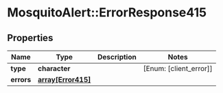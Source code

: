 # MosquitoAlert::ErrorResponse415


## Properties
Name | Type | Description | Notes
------------ | ------------- | ------------- | -------------
**type** | **character** |  | [Enum: [client_error]] 
**errors** | [**array[Error415]**](Error415.md) |  | 


